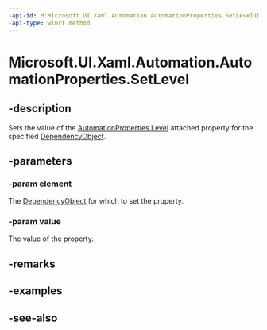 ```yaml
---
-api-id: M:Microsoft.UI.Xaml.Automation.AutomationProperties.SetLevel(Microsoft.UI.Xaml.DependencyObject,System.Int32)
-api-type: winrt method
---
```


<!-- Method syntax
public void SetLevel(Windows.UI.Xaml.DependencyObject element, System.Int32 value)
-->

# Microsoft.UI.Xaml.Automation.AutomationProperties.SetLevel

## -description
Sets the value of the [AutomationProperties.Level](/uwp/api/microsoft.ui.xaml.automation.automationproperties#xaml-attached-properties) attached property for the specified [DependencyObject](../microsoft.ui.xaml/dependencyobject.md).

## -parameters
### -param element
The [DependencyObject](../microsoft.ui.xaml/dependencyobject.md) for which to set the property.

### -param value
The value of the property.

## -remarks

## -examples

## -see-also
